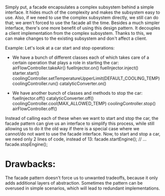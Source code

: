 Simply put, a facade encapsulates a complex subsystem behind a simple interface. It hides much of the complexity and
makes the subsystem easy to use.
Also, if we need to use the complex subsystem directly, we still can do that; we aren't forced to use the facade all
the time.
Besides a much simpler interface, there's one more benefit of using this design pattern. It decouples a client
implementation from the complex subsystem. Thanks to this, we can make changes to the existing subsystem and don't
affect a client.

Example:
Let's look at a car start and stop operations:
- We have a bunch of different classes each of which takes care of a certain operation that plays a role in starting
the car:
    airFlowController.takeAir()
    fuelInjector.on()
    fuelInjector.inject()
    starter.start()
    coolingController.setTemperatureUpperLimit(DEFAULT_COOLING_TEMP)
    coolingController.run()
    catalyticConverter.on()

- We have another bunch of classes and methods to stop the car:
    fuelInjector.off()
    catalyticConverter.off()
    coolingController.cool(MAX_ALLOWED_TEMP)
    coolingController.stop()
    airFlowController.off()

Instead of calling each of these when we want to start and stop the car, the facade pattern can give us an interface to
simplify this process, while still allowing us to do it the old way if there is a special case where we cannot/do not want
to use the facade interface. Now, to start and stop a car, we need only 2 lines of code, instead of 13:
    facade.startEngine();
    // ...
    facade.stopEngine();

# Drawbacks:
The facade pattern doesn't force us to unwanted tradeoffs, because it only adds additional layers of abstraction.
Sometimes the pattern can be overused in simple scenarios, which will lead to redundant implementations.